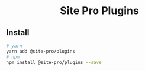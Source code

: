 <h1 align="center">Site Pro Plugins</h1>

## Install

```bash
# yarn
yarn add @site-pro/plugins
# npm
npm install @site-pro/plugins --save
```


